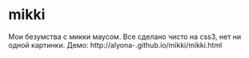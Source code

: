 mikki
=====
Мои безумства с микки маусом.
Все сделано чисто на css3, нет ни одной картинки.
Демо: http://alyona-.github.io/mikki/mikki.html